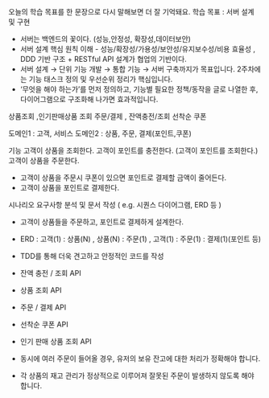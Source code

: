 오늘의 학습 목표를 한 문장으로 다시 말해보면 더 잘 기억돼요.
학습 목표 : 서버 설계 및 구현
- 서버는 백엔드의 꽃이다. (성능,안정성, 확장성,데이터보안)
- 서버 설계 핵심 원칙 이해 - 성능/확장성/가용성/보안성/유지보수성/비용 효율성 , DDD 기반 구조 + RESTful API 설계가 협업의 기반이다.
- 서버 설계 → 단위 기능 개발 → 통합 기능 → 서버 구축까지가 목표입니다. 2주차에는 기능 태스크 정의 및 우선순위 정리가 핵심입니다.
- ‘무엇을 해야 하는가’를 먼저 정의하고, 기능별 필요한 정책/동작을 글로 나열한 후, 다이어그램으로 구조화해 나가면 효과적입니다.

상품조회 ,인기판매상품 조회
주문/결제 , 잔액충전/조회
선착순 쿠폰

도메인1 : 고객, 
서비스 도메인2 : 상품, 주문, 결제(포인트,쿠폰)

기능
고객이 상품을 조회한다.
고객이 포인트를 충전한다. (고객이 포인트를 조회한다.)
고객이 상품을 주문한다.
- 고객이 상품을 주문시 쿠폰이 있으면 포인트로 결제할 금액이 줄어든다.
- 고객이 상품을 포인트로 결제한다.



시나리오 요구사항 분석 및 문서 작성 ( e.g. 시퀀스 다이어그램, ERD 등 )
- 고객이 상품들을 주문하고, 포인트로 결제하게 설계한다.
- ERD : 고객(1) : 상품(N) , 상품(N) : 주문(1) , 고객(1) : 주문(1) : 결제(1)(포인트 등)
- TDD를 통해 더욱 견고하고 안정적인 코드를 작성


- 잔액 충전 / 조회 API
- 상품 조회 API
- 주문 / 결제 API
- 선착순 쿠폰 API
- 인기 판매 상품 조회 API
- 동시에 여러 주문이 들어올 경우, 유저의 보유 잔고에 대한 처리가 정확해야 합니다.
- 각 상품의 재고 관리가 정상적으로 이루어져 잘못된 주문이 발생하지 않도록 해야 합니다.

